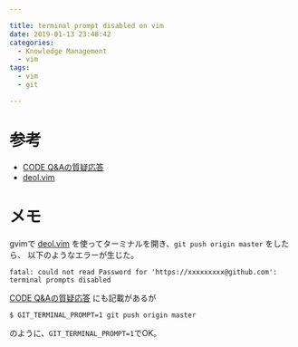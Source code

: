 ```yaml
---

title: terminal prompt disabled on vim
date: 2019-01-13 23:48:42
categories:
  - Knowledge Management
  - vim
tags:
  - vim
  - git

---
```


# 参考

* [CODE Q&Aの質疑応答]
* [deol.vim]

[CODE Q&Aの質疑応答]: https://code.i-harness.com/en/q/1ebd4cf
[deol.vim]: https://github.com/Shougo/deol.nvim

# メモ

gvimで [deol.vim] を使ってターミナルを開き、`git push origin master` をしたら、
以下のようなエラーが生じた。

```
fatal: could not read Password for 'https://xxxxxxxxx@github.com': terminal prompts disabled
```

[CODE Q&Aの質疑応答] にも記載があるが

```
$ GIT_TERMINAL_PROMPT=1 git push origin master
```

のように、`GIT_TERMINAL_PROMPT=1`でOK。
